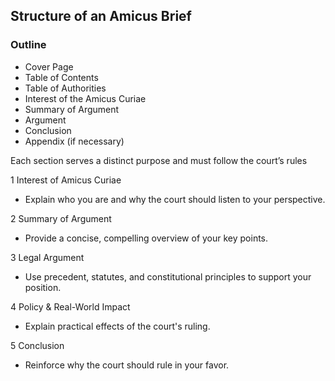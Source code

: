 ## Structure of an Amicus Brief

### Outline

- Cover Page
- Table of Contents
- Table of Authorities
- Interest of the Amicus Curiae
- Summary of Argument
- Argument
- Conclusion
- Appendix (if necessary)

Each section serves a distinct purpose and must follow the court’s rules

1️ Interest of Amicus Curiae
- Explain who you are and why the court should listen to your perspective.

2️ Summary of Argument
- Provide a concise, compelling overview of your key points.

3️ Legal Argument
- Use precedent, statutes, and constitutional principles to support your position.

4️ Policy & Real-World Impact
- Explain practical effects of the court's ruling.

5 Conclusion
- Reinforce why the court should rule in your favor.
